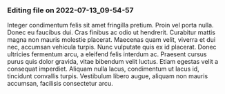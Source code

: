 

### Editing file on 2022-07-13_09-54-57

Integer condimentum felis sit amet fringilla pretium. Proin vel porta nulla. Donec eu faucibus dui. Cras finibus ac odio ut hendrerit. Curabitur mattis magna non mauris molestie placerat. Maecenas quam velit, viverra et dui nec, accumsan vehicula turpis. Nunc vulputate quis ex id placerat. Donec ultricies fermentum arcu, a eleifend felis interdum ac. Praesent cursus purus quis dolor gravida, vitae bibendum velit luctus. Etiam egestas velit a consequat imperdiet. Aliquam nulla lacus, condimentum ut lacus id, tincidunt convallis turpis. Vestibulum libero augue, aliquam non mauris accumsan, facilisis consectetur arcu.



